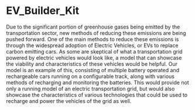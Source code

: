 # EV_Builder_Kit


Due to the significant portion of greenhouse gases being emitted by the transportation sector, new methods of
reducing these emissions are being pushed forward. One of the main methods to reduce these emissions is through the
widespread adoption of Electric Vehicles, or EVs to replace carbon emitting cars. As some are skeptical of what a transportation
grid powered by electric vehicles would look like, a model that can showcase the viability and characteristics of these vehicles
would be helpful. Our model is an example of this, consisting of multiple battery operated and rechargeable cars running on a configurable track, along with various methods of recharging and monitoring the batteries. This would provide not only a running model of an electric transportation grid, but would also showcase the
characteristics of various technologies that could be used to recharge and power the vehicles of the grid as well.
